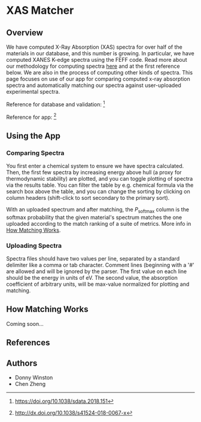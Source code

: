 # XAS Matcher
## Overview
We have computed X-Ray Absorption (XAS) spectra for over half of the materials in our database, and this number is growing. In particular, we have computed XANES K-edge spectra using the FEFF code. Read more about our methodology for computing spectra [here](xray-absorption-spectra.md) and at the first reference below. We are also in the process of computing other kinds of spectra. This page focuses on use of our app for comparing computed x-ray absorption spectra and automatically matching our spectra against user-uploaded experimental spectra.

Reference for database and validation: [^1]

Reference for app: [^2]

## Using the App

### Comparing Spectra

You first enter a chemical system to ensure we have spectra calculated. Then, the first few spectra by increasing energy above hull (a proxy for thermodynamic stability) are plotted, and you can toggle plotting of spectra via the results table. You can filter the table by e.g. chemical formula via the search box above the table, and you can change the sorting by clicking on column headers (shift-click to sort secondary to the primary sort).

With an uploaded spectrum and after matching, the <em>P</em><sub>softmax</sub> column is the softmax probability that the given material's spectrum matches the one uploaded according to the match ranking of a suite of metrics. More info in [How Matching Works](#how-matching-works).

### Uploading Spectra

Spectra files should have two values per line, separated by a standard delimiter like a comma or tab character. Comment lines (beginning with a '#' are allowed and will be ignored by the parser. The first value on each line should be the energy in units of eV. The second value, the absorption coefficient of arbitrary units, will be max-value normalized for plotting and matching.

## How Matching Works
Coming soon...

## References

[^1]: https://doi.org/10.1038/sdata.2018.151

[^2]: http://dx.doi.org/10.1038/s41524-018-0067-x

## Authors

* Donny Winston
* Chen Zheng
